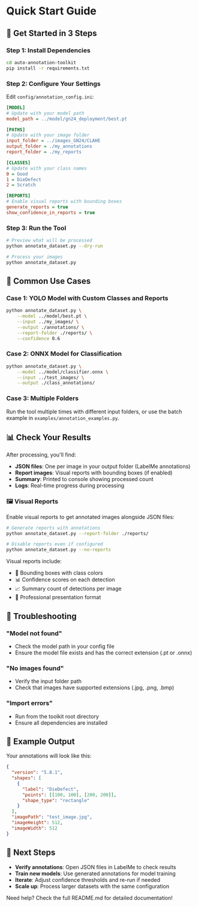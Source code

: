 # Quick Start Guide

## 🚀 Get Started in 3 Steps

### Step 1: Install Dependencies
```bash
cd auto-annotation-toolkit
pip install -r requirements.txt
```

### Step 2: Configure Your Settings
Edit `config/annotation_config.ini`:

```ini
[MODEL]
# Update with your model path
model_path = ../model/gn24_deployment/best.pt

[PATHS]
# Update with your image folder
input_folder = ../images_GN24/CLAHE
output_folder = ./my_annotations
report_folder = ./my_reports

[CLASSES]
# Update with your class names
0 = Good
1 = DieDefect
2 = Scratch

[REPORTS]
# Enable visual reports with bounding boxes
generate_reports = true
show_confidence_in_reports = true
```

### Step 3: Run the Tool
```bash
# Preview what will be processed
python annotate_dataset.py --dry-run

# Process your images
python annotate_dataset.py
```

## 🎯 Common Use Cases

### Case 1: YOLO Model with Custom Classes and Reports
```bash
python annotate_dataset.py \
    --model ../model/best.pt \
    --input ../my_images/ \
    --output ./annotations/ \
    --report-folder ./reports/ \
    --confidence 0.6
```

### Case 2: ONNX Model for Classification
```bash
python annotate_dataset.py \
    --model ../model/classifier.onnx \
    --input ../test_images/ \
    --output ./class_annotations/
```

### Case 3: Multiple Folders
Run the tool multiple times with different input folders, or use the batch example in `examples/annotation_examples.py`.

## 📊 Check Your Results

After processing, you'll find:
- **JSON files**: One per image in your output folder (LabelMe annotations)
- **Report images**: Visual reports with bounding boxes (if enabled)
- **Summary**: Printed to console showing processed count
- **Logs**: Real-time progress during processing

### 🖼️ Visual Reports

Enable visual reports to get annotated images alongside JSON files:

```bash
# Generate reports with annotations
python annotate_dataset.py --report-folder ./reports/

# Disable reports even if configured
python annotate_dataset.py --no-reports
```

Visual reports include:
- 🎯 Bounding boxes with class colors
- 📊 Confidence scores on each detection  
- 📈 Summary count of detections per image
- 🎨 Professional presentation format

## 🔧 Troubleshooting

### "Model not found"
- Check the model path in your config file
- Ensure the model file exists and has the correct extension (.pt or .onnx)

### "No images found"
- Verify the input folder path
- Check that images have supported extensions (.jpg, .png, .bmp)

### "Import errors"
- Run from the toolkit root directory
- Ensure all dependencies are installed

## 📝 Example Output

Your annotations will look like this:
```json
{
  "version": "5.8.1",
  "shapes": [
    {
      "label": "DieDefect",
      "points": [[100, 100], [200, 200]],
      "shape_type": "rectangle"
    }
  ],
  "imagePath": "test_image.jpg",
  "imageHeight": 512,
  "imageWidth": 512
}
```

## 🎉 Next Steps

- **Verify annotations**: Open JSON files in LabelMe to check results
- **Train new models**: Use generated annotations for model training
- **Iterate**: Adjust confidence thresholds and re-run if needed
- **Scale up**: Process larger datasets with the same configuration

Need help? Check the full README.md for detailed documentation!
